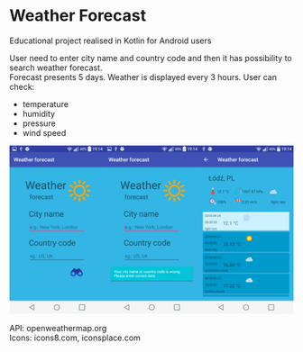 # Weather Forecast

Educational project realised in Kotlin for Android users

User need to enter city name and country code and then it has possibility to search weather forecast.<br>
Forecast presents 5 days. Weather is displayed every 3 hours.
User can check:
* temperature
* humidity
* pressure
* wind speed

![alt text](screenshots/screenshot_merged.png "start view | start view after wrong input data | forecast presentation")

API: openweathermap.org<br>
Icons: icons8.com, iconsplace.com